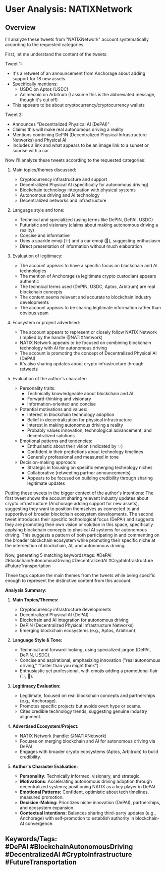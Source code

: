 # User Analysis: NATIXNetwork

## Overview

<think>
I'll analyze these tweets from "NATIXNetwork" account systematically according to the requested categories.

First, let me understand the content of the tweets:

Tweet 1:
- It's a retweet of an announcement from Anchorage about adding support for 18 new assets
- Specifically mentions: 
  - USDC on Aptos (USDC)
  - Animecoin on Arbitrum (I assume this is the abbreviated message, though it's cut off)
- This appears to be about cryptocurrency/cryptocurrency wallets

Tweet 2:
- Announces "Decentralized Physical AI (DePAI)"
- Claims this will make real autonomous driving a reality
- Mentions combining DePIN (Decentralized Physical Infrastructure Networks) and Physical AI
- Includes a link and what appears to be an image link to a sunset or sunrise with a car

Now I'll analyze these tweets according to the requested categories:

1. Main topics/themes discussed:
   - Cryptocurrency infrastructure and support
   - Decentralized Physical AI (specifically for autonomous driving)
   - Blockchain technology integration with physical systems
   - Autonomous driving and AI technology
   - Decentralized networks and infrastructure

2. Language style and tone:
   - Technical and specialized (using terms like DePIN, DePAI, USDC)
   - Futuristic and visionary (claims about making autonomous driving a reality)
   - Concise and informative
   - Uses a sparkle emoji (✨) and a car emoji (🚗), suggesting enthusiasm
   - Direct presentation of information without much elaboration

3. Evaluation of legitimacy:
   - The account appears to have a specific focus on blockchain and AI technologies
   - The mention of Anchorage (a legitimate crypto custodian) appears authentic
   - The technical terms used (DePIN, USDC, Aptos, Arbitrum) are real blockchain concepts
   - The content seems relevant and accurate to blockchain industry developments
   - The account appears to be sharing legitimate information rather than obvious spam

4. Ecosystem or project advertised:
   - The account appears to represent or closely follow NATIX Network (implied by the handle @NATIXNetwork)
   - NATIX Network appears to be focused on combining blockchain technology with AI for autonomous driving
   - The account is promoting the concept of Decentralized Physical AI (DePAI)
   - It's also sharing updates about crypto infrastructure through retweets

5. Evaluation of the author's character:
   - Personality traits:
     * Technically knowledgeable about blockchain and AI
     * Forward-thinking and visionary
     * Information-oriented and concise
   - Potential motivations and values:
     * Interest in blockchain technology adoption
     * Belief in decentralization for physical infrastructure
     * Interest in making autonomous driving a reality
     * Probably values innovation, technological advancement, and decentralized solutions
   - Emotional patterns and tendencies:
     * Enthusiastic about their vision (indicated by ✨)
     * Confident in their predictions about technology timelines
     * Generally professional and measured in tone
   - Decision-making approach:
     * Strategic in focusing on specific emerging technology niches
     * Collaborative (retweeting partner announcements)
     * Appears to be focused on building credibility through sharing legitimate updates

Putting these tweets in the bigger context of the author's intentions:
The first tweet shows the account sharing relevant industry updates about crypto infrastructure (Anchorage adding support for new assets), suggesting they want to position themselves as connected to and supportive of broader blockchain ecosystem developments.
The second tweet introduces their specific technological focus (DePAI) and suggests they are promoting their own vision or solution in this space, specifically applying blockchain concepts to physical AI systems for autonomous driving.
This suggests a pattern of both participating in and commenting on the broader blockchain ecosystem while promoting their specific niche at the intersection of blockchain, AI, and autonomous driving.

Now, generating 5 matching keywords/tags:
#DePAI #BlockchainAutonomousDriving #DecentralizedAI #CryptoInfrastructure #FutureTransportation

These tags capture the main themes from the tweets while being specific enough to represent the distinctive content from this account.
</think>

**Analysis Summary:**

1. **Main Topics/Themes:**  
   - Cryptocurrency infrastructure developments  
   - Decentralized Physical AI (DePAI)  
   - Blockchain and AI integration for autonomous driving  
   - DePIN (Decentralized Physical Infrastructure Networks)  
   - Emerging blockchain ecosystems (e.g., Aptos, Arbitrum)

2. **Language Style & Tone:**  
   - Technical and forward-looking, using specialized jargon (DePAI, DePIN, USDC).  
   - Concise and aspirational, emphasizing innovation ("real autonomous driving," "faster than you might think").  
   - Enthusiastic yet professional, with emojis adding a promotional flair (✨, 🚗).  

3. **Legitimacy Evaluation:**  
   - Legitimate, focused on real blockchain concepts and partnerships (e.g., Anchorage).  
   - Promotes specific projects but avoids overt hype or scams.  
   - Cites credible technology trends, suggesting genuine industry alignment.

4. **Advertised Ecosystem/Project:**  
   - NATIX Network (handle: @NATIXNetwork)  
   - Focuses on merging blockchain and AI for autonomous driving via DePAI.  
   - Engages with broader crypto ecosystems (Aptos, Arbitrum) to build credibility.

5. **Author's Character Evaluation:**  
   - **Personality:** Technically informed, visionary, and strategic.  
   - **Motivations:** Accelerating autonomous driving adoption through decentralized systems; positioning NATIX as a key player in DePAI.  
   - **Emotional Patterns:** Confident, optimistic about tech timelines, measured promotion.  
   - **Decision-Making:** Prioritizes niche innovation (DePAI), partnerships, and ecosystem expansion.  
   - **Contextual Intentions:** Balances sharing third-party updates (e.g., Anchorage) with self-promotion to establish authority in blockchain-AI convergence.

**Keywords/Tags:**  
#DePAI #BlockchainAutonomousDriving #DecentralizedAI #CryptoInfrastructure #FutureTransportation
---
